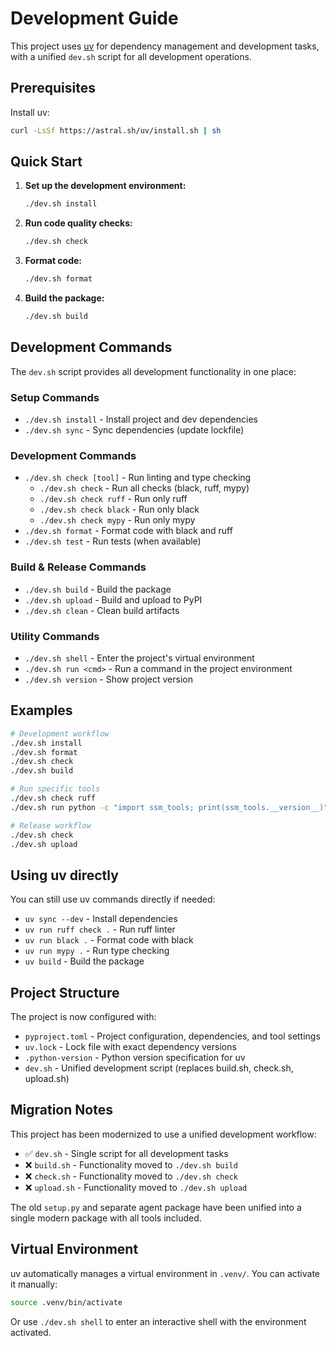 # Development Guide

This project uses [uv](https://docs.astral.sh/uv/) for dependency management and development tasks, with a unified `dev.sh` script for all development operations.

## Prerequisites

Install uv:
```bash
curl -LsSf https://astral.sh/uv/install.sh | sh
```

## Quick Start

1. **Set up the development environment:**
   ```bash
   ./dev.sh install
   ```

2. **Run code quality checks:**
   ```bash
   ./dev.sh check
   ```

3. **Format code:**
   ```bash
   ./dev.sh format
   ```

4. **Build the package:**
   ```bash
   ./dev.sh build
   ```

## Development Commands

The `dev.sh` script provides all development functionality in one place:

### Setup Commands
- `./dev.sh install` - Install project and dev dependencies
- `./dev.sh sync` - Sync dependencies (update lockfile)

### Development Commands
- `./dev.sh check [tool]` - Run linting and type checking
  - `./dev.sh check` - Run all checks (black, ruff, mypy)
  - `./dev.sh check ruff` - Run only ruff
  - `./dev.sh check black` - Run only black
  - `./dev.sh check mypy` - Run only mypy
- `./dev.sh format` - Format code with black and ruff
- `./dev.sh test` - Run tests (when available)

### Build & Release Commands
- `./dev.sh build` - Build the package
- `./dev.sh upload` - Build and upload to PyPI
- `./dev.sh clean` - Clean build artifacts

### Utility Commands
- `./dev.sh shell` - Enter the project's virtual environment
- `./dev.sh run <cmd>` - Run a command in the project environment
- `./dev.sh version` - Show project version

## Examples

```bash
# Development workflow
./dev.sh install
./dev.sh format
./dev.sh check
./dev.sh build

# Run specific tools
./dev.sh check ruff
./dev.sh run python -c "import ssm_tools; print(ssm_tools.__version__)"

# Release workflow
./dev.sh check
./dev.sh upload
```

## Using uv directly

You can still use uv commands directly if needed:

- `uv sync --dev` - Install dependencies
- `uv run ruff check .` - Run ruff linter
- `uv run black .` - Format code with black
- `uv run mypy .` - Run type checking
- `uv build` - Build the package

## Project Structure

The project is now configured with:

- `pyproject.toml` - Project configuration, dependencies, and tool settings
- `uv.lock` - Lock file with exact dependency versions
- `.python-version` - Python version specification for uv
- `dev.sh` - Unified development script (replaces build.sh, check.sh, upload.sh)

## Migration Notes

This project has been modernized to use a unified development workflow:

- ✅ `dev.sh` - Single script for all development tasks
- ❌ `build.sh` - Functionality moved to `./dev.sh build`
- ❌ `check.sh` - Functionality moved to `./dev.sh check`
- ❌ `upload.sh` - Functionality moved to `./dev.sh upload`

The old `setup.py` and separate agent package have been unified into a single modern package with all tools included.

## Virtual Environment

uv automatically manages a virtual environment in `.venv/`. You can activate it manually:

```bash
source .venv/bin/activate
```

Or use `./dev.sh shell` to enter an interactive shell with the environment activated.
